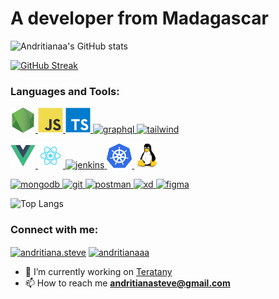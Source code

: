 # A developer from Madagascar

![Andritianaa's GitHub stats](https://github-readme-stats-andritianaa-ooo1fglx8-andritianaa.vercel.app/api?username=andritianaa&count_private=true&show_icons=true)

[![GitHub Streak](https://streak-stats.demolab.com/?user=andritianaa&theme=default)](https://git.io/streak-stats)


<h3 align="left">Languages and Tools:</h3>
<p align="left"> 

<a href="https://nodejs.org" target="_blank" rel="noreferrer"> 
    <img src="https://raw.githubusercontent.com/github/explore/80688e429a7d4ef2fca1e82350fe8e3517d3494d/topics/nodejs/nodejs.png" alt="nodejs" width="40" height="40"/> 
</a>
<a href="https://developer.mozilla.org/en-US/docs/Web/JavaScript" target="_blank" rel="noreferrer"> 
    <img src="https://raw.githubusercontent.com/devicons/devicon/master/icons/javascript/javascript-original.svg" alt="javascript" width="40" height="40"/> 
</a>
<a href="https://www.typescriptlang.org/" target="_blank" rel="noreferrer"> 
    <img src="https://raw.githubusercontent.com/devicons/devicon/master/icons/typescript/typescript-original.svg" alt="typescript" width="40" height="40"/> 
</a>
<a href="https://graphql.org" target="_blank" rel="noreferrer"> 
    <img src="https://www.vectorlogo.zone/logos/graphql/graphql-icon.svg" alt="graphql" width="40"height="40"> 
</a>
<a href="https://tailwindcss.com/" target="_blank" rel="noreferrer"> 
    <img src="https://www.vectorlogo.zone/logos/tailwindcss/tailwindcss-icon.svg" alt="tailwind" width="40" height="40"/> 
</a>
<p> </p>
<a href="https://vuejs.org/" target="_blank" rel="noreferrer"> 
    <img src="https://raw.githubusercontent.com/github/explore/80688e429a7d4ef2fca1e82350fe8e3517d3494d/topics/vue/vue.png" alt="vuejs" width="40" height="40"/> 
</a>
<a href="https://reactjs.org/" target="_blank" rel="noreferrer"> 
    <img src="https://raw.githubusercontent.com/github/explore/80688e429a7d4ef2fca1e82350fe8e3517d3494d/topics/react-native/react-native.png" alt="react" width="40" height="40"/> 
</a>
<a href="https://www.jenkins.io" target="_blank" rel="noreferrer"> 
    <img src="https://upload.wikimedia.org/wikipedia/commons/thumb/e/e9/Jenkins_logo.svg/langfr-110px-Jenkins_logo.svg.png" alt="jenkins" width="40" height="50"/> 
</a> 
<a href="https://kubernetes.io" target="_blank" rel="noreferrer"> 
    <img src="https://raw.githubusercontent.com/github/explore/01ea2a586e5da744792d0ccfce2f68b861f29301/topics/kubernetes/kubernetes.png" alt="kubernetes" width="40" height="40"/> 
</a> 
<a href="https://www.linux.org/" target="_blank" rel="noreferrer"> 
    <img src="https://raw.githubusercontent.com/devicons/devicon/master/icons/linux/linux-original.svg" alt="linux" width="40" height="40"/> 
</a> 
<p> </p>
<a href="https://www.mongodb.com/" target="_blank" rel="noreferrer"> 
    <img src="https://api.teratany.org/file/public/1673797649220.jpg" alt="mongodb" width="40" height="40"/> 
</a>
<a href="https://git-scm.com/" target="_blank" rel="noreferrer"> 
    <img src="https://www.vectorlogo.zone/logos/git-scm/git-scm-icon.svg" alt="git" width="40" height="40"/> 
</a> 
<a href="https://postman.com" target="_blank" rel="noreferrer"> 
    <img src="https://www.vectorlogo.zone/logos/getpostman/getpostman-icon.svg" alt="postman" width="40" height="40"/> 
</a>
<a href="https://www.adobe.com/products/xd.html" target="_blank" rel="noreferrer"> 
    <img src="https://api.teratany.org/file/public/1673797842100.jpg" alt="xd" width="40" height="40"/> 
</a>
<a href="https://www.figma.com/" target="_blank" rel="noreferrer"> 
    <img src="https://www.vectorlogo.zone/logos/figma/figma-icon.svg" alt="figma" width="40" height="40"/> 
</a> 
</p>

![Top Langs](https://github-readme-stats-andritianaa-ooo1fglx8-andritianaa.vercel.app/api/top-langs/?username=andritianaa&layout=compact&hide=smali)

<h3 align="left">Connect with me:</h3>
<p align="left">
<a href="https://fb.com/andritiana.steve" target="blank"><img align="center" src="https://raw.githubusercontent.com/rahuldkjain/github-profile-readme-generator/master/src/images/icons/Social/facebook.svg" alt="andritiana.steve" height="30" width="40" /></a>
<a href="https://instagram.com/andritianaaa" target="blank"><img align="center" src="https://raw.githubusercontent.com/rahuldkjain/github-profile-readme-generator/master/src/images/icons/Social/instagram.svg" alt="andritianaaa" height="30" width="40" /></a>
</p>

- 🔭 I’m currently working on [Teratany](www.teratany.org)
- 📫 How to reach me **andritianasteve@gmail.com**






